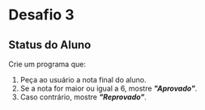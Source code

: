 # Desafio 3
## Status do Aluno

Crie um programa que:
1. Peça ao usuário a nota final do aluno.
2. Se a nota for maior ou igual a 6, mostre __*"Aprovado"*__.
3. Caso contrário, mostre __*"Reprovado"*__.